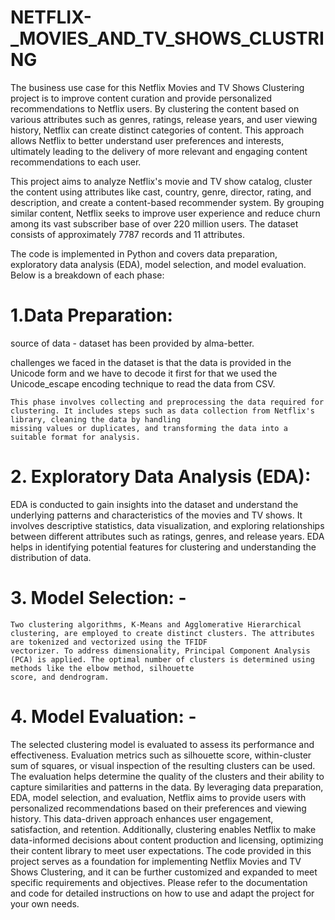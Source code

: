 # NETFLIX-_MOVIES_AND_TV_SHOWS_CLUSTRING



The business use case for this Netflix Movies and TV Shows Clustering project is to improve content curation and provide personalized recommendations to Netflix users. By clustering the content based on various attributes such as genres, ratings, release years, and user viewing history, Netflix can create distinct categories of content. This approach allows Netflix to better understand user preferences and interests, ultimately leading to the delivery of more relevant and engaging content recommendations to each user.

This project aims to analyze Netflix's movie and TV show catalog, cluster the content using attributes like cast, country, genre, director, rating, and description, and create a content-based recommender system. By grouping similar content, Netflix seeks to improve user experience and reduce churn among its vast subscriber base of over 220 million users. The dataset consists of approximately 7787 records and 11 attributes.

 The code is implemented in Python and covers data preparation, exploratory data analysis (EDA), model selection, and model evaluation. Below is a breakdown of each phase: 
 
# 1.Data Preparation:
   
   source of data - dataset has been provided by alma-better.

   challenges we faced in the dataset is that the data is provided in the Unicode form and we have to decode it first for that we used the Unicode_escape encoding technique to read the 
   data from CSV.

    This phase involves collecting and preprocessing the data required for clustering. It includes steps such as data collection from Netflix's library, cleaning the data by handling 
    missing values or duplicates, and transforming the data into a suitable format for analysis. 

# 2. Exploratory Data Analysis (EDA):
   
   EDA is conducted to gain insights into the dataset and understand the underlying patterns and characteristics of the movies and TV shows. It involves descriptive statistics, data 
   visualization, and exploring relationships between different attributes such as ratings, genres, and release years. EDA helps in identifying potential features for clustering and 
   understanding the distribution of data.
 
# 3. Model Selection: -
   
    Two clustering algorithms, K-Means and Agglomerative Hierarchical clustering, are employed to create distinct clusters. The attributes are tokenized and vectorized using the TFIDF 
    vectorizer. To address dimensionality, Principal Component Analysis (PCA) is applied. The optimal number of clusters is determined using methods like the elbow method, silhouette 
    score, and dendrogram.
 
# 4. Model Evaluation: -

  The selected clustering model is evaluated to assess its performance and effectiveness. Evaluation metrics such as silhouette score, within-cluster sum of squares, or visual inspection 
  of the resulting clusters can be used. The evaluation helps determine the quality of the clusters and their ability to capture similarities and patterns in the data. By leveraging data 
  preparation, EDA, model selection, and evaluation, Netflix aims to provide users with personalized recommendations based on their preferences and viewing history. This data-driven 
  approach enhances user engagement, satisfaction, and retention. Additionally, clustering enables Netflix to make data-informed decisions about content production and licensing, 
  optimizing their content library to meet user expectations. The code provided in this project serves as a foundation for implementing Netflix Movies and TV Shows Clustering, and it can 
  be further customized and expanded to meet specific requirements and objectives. Please refer to the documentation and code for detailed instructions on how to use and adapt the project 
  for your own needs.
